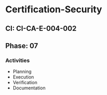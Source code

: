 # Certification-Security

## CI: CI-CA-E-004-002
## Phase: 07

### Activities
- Planning
- Execution
- Verification
- Documentation
